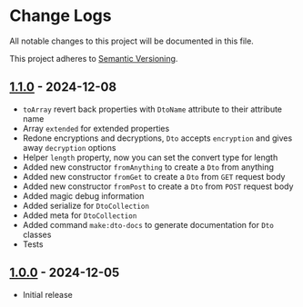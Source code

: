 # Change Logs

All notable changes to this project will be documented in this file.

This project adheres to [Semantic Versioning](http://semver.org/).

## [1.1.0](https://github.com/bfg-s/dto/compare/1.0.0...1.1.0) - 2024-12-08
* `toArray` revert back properties with `DtoName` attribute to their attribute name
* Array `extended` for extended properties
* Redone encryptions and decryptions, `Dto` accepts `encryption` and gives away `decryption` options
* Helper `length` property, now you can set the convert type for length
* Added new constructor `fromAnything` to create a `Dto` from anything
* Added new constructor `fromGet` to create a `Dto` from `GET` request body
* Added new constructor `fromPost` to create a `Dto` from `POST` request body
* Added magic debug information
* Added serialize for `DtoCollection`
* Added meta for `DtoCollection`
* Added command `make:dto-docs` to generate documentation for `Dto` classes
* Tests

## [1.0.0](https://github.com/bfg-s/dto/compare/1.0.0...1.0.0) - 2024-12-05
* Initial release
